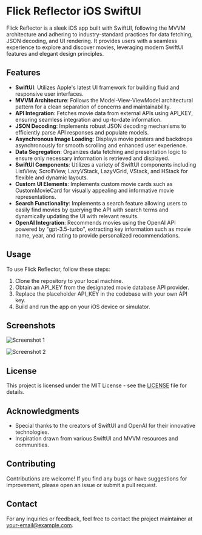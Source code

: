 # Flick Reflector iOS SwiftUI

Flick Reflector is a sleek iOS app built with SwiftUI, following the MVVM architecture and adhering to industry-standard practices for data fetching, JSON decoding, and UI rendering. It provides users with a seamless experience to explore and discover movies, leveraging modern SwiftUI features and elegant design principles.

## Features

- **SwiftUI**: Utilizes Apple's latest UI framework for building fluid and responsive user interfaces.
- **MVVM Architecture**: Follows the Model-View-ViewModel architectural pattern for a clean separation of concerns and maintainability.
- **API Integration**: Fetches movie data from external APIs using API_KEY, ensuring seamless integration and up-to-date information.
- **JSON Decoding**: Implements robust JSON decoding mechanisms to efficiently parse API responses and populate models.
- **Asynchronous Image Loading**: Displays movie posters and backdrops asynchronously for smooth scrolling and enhanced user experience.
- **Data Segregation**: Organizes data fetching and presentation logic to ensure only necessary information is retrieved and displayed.
- **SwiftUI Components**: Utilizes a variety of SwiftUI components including ListView, ScrollView, LazyVStack, LazyVGrid, VStack, and HStack for flexible and dynamic layouts.
- **Custom UI Elements**: Implements custom movie cards such as CustomMovieCard for visually appealing and informative movie representations.
- **Search Functionality**: Implements a search feature allowing users to easily find movies by querying the API with search terms and dynamically updating the UI with relevant results.
- **OpenAI Integration**: Recommends movies using the OpenAI API powered by "gpt-3.5-turbo", extracting key information such as movie name, year, and rating to provide personalized recommendations.

## Usage

To use Flick Reflector, follow these steps:

1. Clone the repository to your local machine.
2. Obtain an API_KEY from the designated movie database API provider.
3. Replace the placeholder API_KEY in the codebase with your own API key.
4. Build and run the app on your iOS device or simulator.

## Screenshots

![Screenshot 1](/path/to/screenshot2.png)

![Screenshot 2](/path/to/screenshot2.png)

## License

This project is licensed under the MIT License - see the [LICENSE](LICENSE) file for details.

## Acknowledgments

- Special thanks to the creators of SwiftUI and OpenAI for their innovative technologies.
- Inspiration drawn from various SwiftUI and MVVM resources and communities.

## Contributing

Contributions are welcome! If you find any bugs or have suggestions for improvement, please open an issue or submit a pull request.

## Contact

For any inquiries or feedback, feel free to contact the project maintainer at [your-email@example.com](mailto:your-email@example.com).
